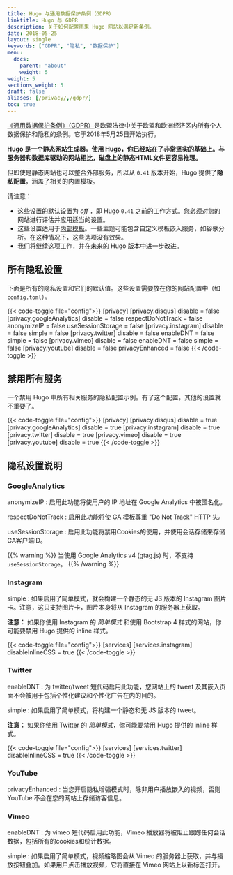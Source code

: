 ```yaml
---
title: Hugo 与通用数据保护条例（GDPR）
linktitle: Hugo 与 GDPR
description: 关于如何配置雨果 Hugo 网站以满足新条例。
date: 2018-05-25
layout: single
keywords: ["GDPR", "隐私", "数据保护"]
menu:
  docs:
    parent: "about"
    weight: 5
weight: 5
sections_weight: 5
draft: false
aliases: [/privacy/,/gdpr/]
toc: true
---
```



 [《通用数据保护条例》（GDPR）](https://zh.wikipedia.org/zh-cn/%E6%AD%90%E7%9B%9F%E4%B8%80%E8%88%AC%E8%B3%87%E6%96%99%E4%BF%9D%E8%AD%B7%E8%A6%8F%E7%AF%84)是欧盟法律中关于欧盟和欧洲经济区内所有个人数据保护和隐私的条例。它于2018年5月25日开始执行。

 **Hugo 是一个静态网站生成器。使用 Hugo，你已经站在了非常坚实的基础上。与服务器和数据库驱动的网站相比，磁盘上的静态HTML文件更容易推理。**

 但即使是静态网站也可以整合外部服务，所以从 `0.41` 版本开始，Hugo 提供了**隐私配置**，涵盖了相关的内置模板。

 请注意：

 * 这些设置的默认设置为 _off_ ，即 Hugo `0.41` 之前的工作方式。您必须对您的网站进行评估并应用适当的设置。
 * 这些设置适用于[内部模板](/templates/internal/)。一些主题可能包含自定义模板嵌入服务，如谷歌分析。在这种情况下，这些选项没有效果。
 * 我们将继续这项工作，并在未来的 Hugo 版本中进一步改进。

## 所有隐私设置

下面是所有的隐私设置和它们的默认值。这些设置需要放在你的网站配置中（如 `config.toml`）。

 {{< code-toggle file="config">}}
[privacy]
[privacy.disqus]
disable = false
[privacy.googleAnalytics]
disable = false
respectDoNotTrack = false
anonymizeIP = false
useSessionStorage = false
[privacy.instagram]
disable = false
simple = false
[privacy.twitter]
disable = false
enableDNT = false
simple = false
[privacy.vimeo]
disable = false
enableDNT = false
simple = false
[privacy.youtube]
disable = false
privacyEnhanced = false
{{< /code-toggle >}}


## 禁用所有服务

一个禁用 Hugo 中所有相关服务的隐私配置示例。有了这个配置，其他的设置就不重要了。

 {{< code-toggle file="config">}}
[privacy]
[privacy.disqus]
disable = true
[privacy.googleAnalytics]
disable = true
[privacy.instagram]
disable = true
[privacy.twitter]
disable = true
[privacy.vimeo]
disable = true
[privacy.youtube]
disable = true
{{< /code-toggle >}}

## 隐私设置说明

### GoogleAnalytics

anonymizeIP
: 启用此功能将使用户的 IP 地址在 Google Analytics 中被匿名化。

respectDoNotTrack
: 启用此功能将使 GA 模板尊重 "Do Not Track" HTTP 头。

useSessionStorage
: 启用此功能将禁用Cookies的使用，并使用会话存储来存储GA客户端ID。

{{% warning %}}
当使用 Google Analytics v4 (gtag.js) 时，不支持 `useSessionStorage`。
{{% /warning %}}
### Instagram

simple
: 如果启用了简单模式，就会构建一个静态的无 JS 版本的 Instagram 图片卡。注意，这只支持图片卡，图片本身将从 Instagram 的服务器上获取。

**注意：** 如果你使用 Instagram 的 _简单模式_ 和使用 Bootstrap 4 样式的网站，你可能要禁用 Hugo 提供的 inline 样式。

 {{< code-toggle file="config">}}
[services]
[services.instagram]
disableInlineCSS = true
{{< /code-toggle >}}

### Twitter

enableDNT
: 为 twitter/tweet 短代码启用此功能，您网站上的 tweet 及其嵌入页面不会被用于包括个性化建议和个性化广告在内的目的。

simple
: 如果启用了简单模式，将构建一个静态和无 JS 版本的 tweet。


**注意：** 如果你使用 Twitter 的 _简单模式_，你可能要禁用 Hugo 提供的 inline 样式。

 {{< code-toggle file="config">}}
[services]
[services.twitter]
disableInlineCSS = true
{{< /code-toggle >}}

### YouTube

privacyEnhanced
: 当您开启隐私增强模式时，除非用户播放嵌入的视频，否则 YouTube 不会在您的网站上存储访客信息。

### Vimeo

enableDNT
: 为 vimeo 短代码启用此功能，Vimeo 播放器将被阻止跟踪任何会话数据，包括所有的cookies和统计数据。

simple
: 如果启用了简单模式，视频缩略图会从 Vimeo 的服务器上获取，并与播放按钮叠加。如果用户点击播放视频，它将直接在 Vimeo 网站上以新标签打开。

